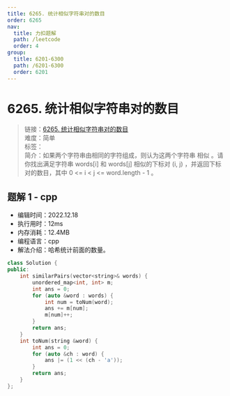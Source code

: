 ```yaml
---
title: 6265. 统计相似字符串对的数目
order: 6265
nav:
  title: 力扣题解
  path: /leetcode
  order: 4
group:
  title: 6201-6300
  path: /6201-6300
  order: 6201
---
```


# 6265. 统计相似字符串对的数目
    
> 链接：[6265. 统计相似字符串对的数目](https://leetcode.cn/problems/count-pairs-of-similar-strings/)  
> 难度：简单  
> 标签：  
> 简介：如果两个字符串由相同的字符组成，则认为这两个字符串 相似 。请你找出满足字符串 words[i] 和 words[j] 相似的下标对 (i, j) ，并返回下标对的数目，其中 0 <= i < j <= word.length - 1 。
      
## 题解 1 - cpp
- 编辑时间：2022.12.18
- 执行用时：12ms
- 内存消耗：12.4MB
- 编程语言：cpp
- 解法介绍：哈希统计前面的数量。
```cpp
class Solution {
public:
    int similarPairs(vector<string>& words) {
        unordered_map<int, int> m;
        int ans = 0;
        for (auto &word : words) {
            int num = toNum(word);
            ans += m[num];
            m[num]++;
        }
        return ans;
    }
    int toNum(string &word) {
        int ans = 0;
        for (auto &ch : word) {
            ans |= (1 << (ch - 'a'));
        }
        return ans;
    }
};
```

      
